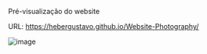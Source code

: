 Pré-visualização do website

URL: https://hebergustavo.github.io/Website-Photography/

![image](https://github.com/heberGustavo/Website-Photography/assets/44476616/72edc3d3-5422-45b4-936d-386b5bc83d9c)

